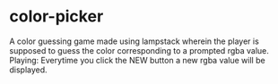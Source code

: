# color-picker
A color guessing game made using lampstack wherein the player is supposed to guess the color corresponding to a prompted rgba value.
Playing: Everytime you click the NEW button a new rgba value will be displayed.

